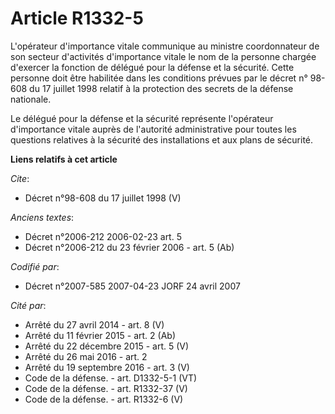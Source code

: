 # Article R1332-5

L'opérateur d'importance vitale communique au ministre coordonnateur de son secteur d'activités d'importance vitale le nom de
la personne chargée d'exercer la fonction de délégué pour la défense et la sécurité. Cette personne doit être habilitée dans
les conditions prévues par le décret n° 98-608 du 17 juillet 1998 relatif à la protection des secrets de la défense
nationale. 

Le délégué pour la défense et la sécurité représente l'opérateur d'importance vitale auprès de l'autorité administrative pour
toutes les questions relatives à la sécurité des installations et aux plans de sécurité.

**Liens relatifs à cet article**

_Cite_:

  - Décret n°98-608 du 17 juillet 1998 (V)

_Anciens textes_:

  - Décret n°2006-212 2006-02-23 art. 5
  - Décret n°2006-212 du 23 février 2006 - art. 5 (Ab)

_Codifié par_:

  - Décret n°2007-585 2007-04-23 JORF 24 avril 2007

_Cité par_:

  - Arrêté du 27 avril 2014 - art. 8 (V)
  - Arrêté du 11 février 2015 - art. 2 (Ab)
  - Arrêté du 22 décembre 2015 - art. 5 (V)
  - Arrêté du 26 mai 2016 - art. 2
  - Arrêté du 19 septembre 2016 - art. 3 (V)
  - Code de la défense. - art. D1332-5-1 (VT)
  - Code de la défense. - art. R1332-37 (V)
  - Code de la défense. - art. R1332-6 (V)
